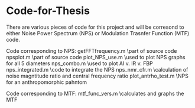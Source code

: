 # Code-for-Thesis

There are various pieces of code for this project and will be corresond to either Noise Power Spectrum (NPS) or Modulation Trasnfer Function (MTF) code.

Code corresponding to NPS: 
getFFTfrequency.m \part of source code 
npsplot.m \part of source code
plot_NPS_use.m \used to plot NPS graphs for all 5 diameters
nps_combo.m \used to plot AI v. IR v. FBP
nps_integrated.m \code to integrate the NPS
nps_nmr_cfr.m \calculation of noise magntitude ratio and central frequency ratio
plot_antrho_test.m \NPS for an anthropomorphic pahntom

Code corresponding to MTF: 
mtf_func_vers.m \calculates and graphs the MTF



